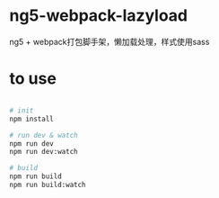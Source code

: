 # ng5-webpack-lazyload
ng5 + webpack打包脚手架，懒加载处理，样式使用sass

# to use

```bash

# init
npm install

# run dev & watch
npm run dev
npm run dev:watch

# build
npm run build
npm run build:watch